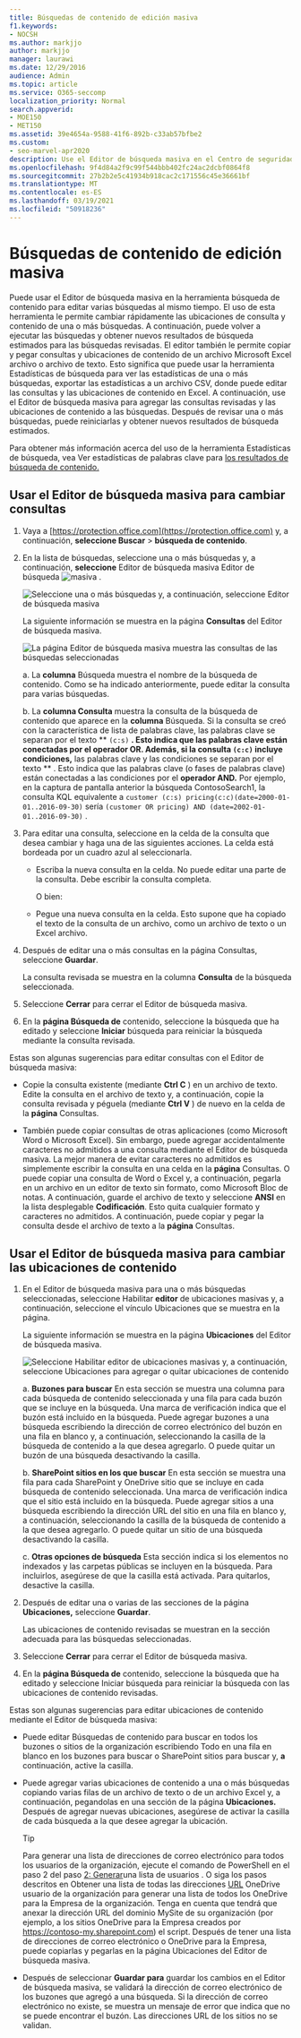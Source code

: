 ```yaml
---
title: Búsquedas de contenido de edición masiva
f1.keywords:
- NOCSH
ms.author: markjjo
author: markjjo
manager: laurawi
ms.date: 12/29/2016
audience: Admin
ms.topic: article
ms.service: O365-seccomp
localization_priority: Normal
search.appverid:
- MOE150
- MET150
ms.assetid: 39e4654a-9588-41f6-892b-c33ab57bfbe2
ms.custom:
- seo-marvel-apr2020
description: Use el Editor de búsqueda masiva en el Centro de seguridad y cumplimiento para cambiar rápidamente las ubicaciones de consulta y contenido de una o más búsquedas de contenido.
ms.openlocfilehash: 9f4d84a2f9c99f544bbb402fc24ac2dcbf0864f8
ms.sourcegitcommit: 27b2b2e5c41934b918cac2c171556c45e36661bf
ms.translationtype: MT
ms.contentlocale: es-ES
ms.lasthandoff: 03/19/2021
ms.locfileid: "50918236"
---
```

# <a name="bulk-edit-content-searches"></a>Búsquedas de contenido de edición masiva

Puede usar el Editor de búsqueda masiva en la herramienta búsqueda de contenido para editar varias búsquedas al mismo tiempo. El uso de esta herramienta le permite cambiar rápidamente las ubicaciones de consulta y contenido de una o más búsquedas. A continuación, puede volver a ejecutar las búsquedas y obtener nuevos resultados de búsqueda estimados para las búsquedas revisadas. El editor también le permite copiar y pegar consultas y ubicaciones de contenido de un archivo Microsoft Excel archivo o archivo de texto. Esto significa que puede usar la herramienta Estadísticas de búsqueda para ver las estadísticas de una o más búsquedas, exportar las estadísticas a un archivo CSV, donde puede editar las consultas y las ubicaciones de contenido en Excel. A continuación, use el Editor de búsqueda masiva para agregar las consultas revisadas y las ubicaciones de contenido a las búsquedas. Después de revisar una o más búsquedas, puede reiniciarlas y obtener nuevos resultados de búsqueda estimados.
  
Para obtener más información acerca del uso de la herramienta Estadísticas de búsqueda, vea Ver estadísticas de palabras clave para [los resultados de búsqueda de contenido.](view-keyword-statistics-for-content-search.md)
  
## <a name="use-the-bulk-search-editor-to-change-queries"></a>Usar el Editor de búsqueda masiva para cambiar consultas

1. Vaya a [https://protection.office.com](https://protection.office.com) y, a continuación, **seleccione Buscar** \> **búsqueda de contenido**.
    
2. En la lista de búsquedas, seleccione una o más búsquedas y, a continuación, **seleccione** Editor de búsqueda masiva Editor de búsqueda ![ masiva ](../media/1ddb3d18-2f00-4a7b-98a6-817ca5ec7014.png) .
    
    ![Seleccione una o más búsquedas y, a continuación, seleccione Editor de búsqueda masiva](../media/600c9716-89a2-4451-b111-fa7cfaad2006.png)
  
    La siguiente información se muestra en la página **Consultas** del Editor de búsqueda masiva. 
    
    ![La página Editor de búsqueda masiva muestra las consultas de las búsquedas seleccionadas](../media/189659af-cc78-4479-b0bc-a93decad2f6c.png)
  
    a. La **columna** Búsqueda muestra el nombre de la búsqueda de contenido. Como se ha indicado anteriormente, puede editar la consulta para varias búsquedas. 
    
    b. La **columna Consulta** muestra la consulta de la búsqueda de contenido que aparece en la **columna** Búsqueda. Si la consulta se creó con la característica de lista de palabras clave, las palabras clave se separan por el texto ** `(c:s)` **. Esto indica que las palabras clave están conectadas por el **operador OR.** Además, si la consulta `(c:c)` incluye condiciones,** las palabras clave y las condiciones se separan por el texto ** . Esto indica que las palabras clave (o fases de palabras clave) están conectadas a las condiciones por el **operador AND.** Por ejemplo, en la captura de pantalla anterior la búsqueda ContosoSearch1, la consulta KQL equivalente a  `customer (c:s) pricing(c:c)(date=2000-01-01..2016-09-30)` sería  `(customer OR pricing) AND (date=2002-01-01..2016-09-30)` .
    
3. Para editar una consulta, seleccione en la celda de la consulta que desea cambiar y haga una de las siguientes acciones. La celda está bordeada por un cuadro azul al seleccionarla.
    
   - Escriba la nueva consulta en la celda. No puede editar una parte de la consulta. Debe escribir la consulta completa.
    
      O bien:
    
    - Pegue una nueva consulta en la celda. Esto supone que ha copiado el texto de la consulta de un archivo, como un archivo de texto o un Excel archivo.
    
4. Después de editar una o más  consultas en la página Consultas, seleccione **Guardar**.
    
    La consulta revisada se muestra en la columna **Consulta** de la búsqueda seleccionada. 
    
5. Seleccione **Cerrar** para cerrar el Editor de búsqueda masiva. 
    
6. En la **página Búsqueda de** contenido, seleccione la búsqueda que ha editado y seleccione **Iniciar** búsqueda para reiniciar la búsqueda mediante la consulta revisada. 
    
Estas son algunas sugerencias para editar consultas con el Editor de búsqueda masiva:
  
- Copie la consulta existente (mediante **Ctrl C** ) en un archivo de texto. Edite la consulta en el archivo de texto y, a continuación, copie la consulta revisada y péguela (mediante **Ctrl V** ) de nuevo en la celda de la **página** Consultas. 
    
- También puede copiar consultas de otras aplicaciones (como Microsoft Word o Microsoft Excel). Sin embargo, puede agregar accidentalmente caracteres no admitidos a una consulta mediante el Editor de búsqueda masiva. La mejor manera de evitar caracteres no admitidos es simplemente escribir la consulta en una celda en la **página** Consultas. O puede copiar una consulta de Word o Excel y, a continuación, pegarla en un archivo en un editor de texto sin formato, como Microsoft Bloc de notas. A continuación, guarde el archivo de texto y seleccione **ANSI** en la lista desplegable **Codificación**. Esto quita cualquier formato y caracteres no admitidos. A continuación, puede copiar y pegar la consulta desde el archivo de texto a la **página** Consultas. 
    
  
## <a name="use-the-bulk-search-editor-to-change-content-locations"></a>Usar el Editor de búsqueda masiva para cambiar las ubicaciones de contenido

1. En el Editor de búsqueda masiva para una o más búsquedas  seleccionadas, seleccione Habilitar **editor** de ubicaciones masivas y, a continuación, seleccione el vínculo Ubicaciones que se muestra en la página. 
    
    La siguiente información se muestra en la página **Ubicaciones** del Editor de búsqueda masiva. 
    
    ![Seleccione Habilitar editor de ubicaciones masivas y, a continuación, seleccione Ubicaciones para agregar o quitar ubicaciones de contenido](../media/a5a468ce-bd63-4c53-bc37-ff64cf769e59.png)
  
    a. **Buzones para buscar** En esta sección se muestra una columna para cada búsqueda de contenido seleccionada y una fila para cada buzón que se incluye en la búsqueda. Una marca de verificación indica que el buzón está incluido en la búsqueda. Puede agregar buzones a una búsqueda escribiendo la dirección de correo electrónico del buzón en una fila en blanco y, a continuación, seleccionando la casilla de la búsqueda de contenido a la que desea agregarlo. O puede quitar un buzón de una búsqueda desactivando la casilla.
    
    b. **SharePoint sitios en los que buscar** En esta sección se muestra una fila para cada SharePoint y OneDrive sitio que se incluye en cada búsqueda de contenido seleccionada. Una marca de verificación indica que el sitio está incluido en la búsqueda. Puede agregar sitios a una búsqueda escribiendo la dirección URL del sitio en una fila en blanco y, a continuación, seleccionando la casilla de la búsqueda de contenido a la que desea agregarlo. O puede quitar un sitio de una búsqueda desactivando la casilla.
    
    c. **Otras opciones de búsqueda** Esta sección indica si los elementos no indexados y las carpetas públicas se incluyen en la búsqueda. Para incluirlos, asegúrese de que la casilla está activada. Para quitarlos, desactive la casilla.
    
2. Después de editar una o varias de las secciones de la página **Ubicaciones,** seleccione **Guardar**.
    
    Las ubicaciones de contenido revisadas se muestran en la sección adecuada para las búsquedas seleccionadas.
    
3. Seleccione **Cerrar** para cerrar el Editor de búsqueda masiva. 
    
4. En la **página Búsqueda de** contenido, seleccione  la búsqueda que ha editado y seleccione Iniciar búsqueda para reiniciar la búsqueda con las ubicaciones de contenido revisadas. 
    
Estas son algunas sugerencias para editar ubicaciones de contenido mediante el Editor de búsqueda masiva:
  
- Puede editar Búsquedas de contenido para buscar en  todos los buzones  o sitios de la organización escribiendo Todo en una fila en blanco en los buzones para buscar o SharePoint sitios para buscar y, **a** continuación, active la casilla. 
    
- Puede agregar varias ubicaciones de contenido a una o más búsquedas copiando varias filas de un archivo de texto o de un archivo Excel y, a continuación, pegandolas en una sección de la página **Ubicaciones.** Después de agregar nuevas ubicaciones, asegúrese de activar la casilla de cada búsqueda a la que desee agregar la ubicación. 
    
    > [!TIP]
    > Para generar una lista de direcciones de correo electrónico para todos los usuarios de la organización, ejecute el comando de PowerShell en el paso 2 del paso [2: Generar](search-the-mailbox-and-onedrive-for-business-for-a-list-of-users.md#step-2-generate-a-list-of-users)una lista de usuarios . O siga los pasos descritos en Obtener una lista de todas las direcciones [URL](/onedrive/list-onedrive-urls) OneDrive usuario de la organización para generar una lista de todos los OneDrive para la Empresa de la organización. Tenga en cuenta que tendrá que anexar la dirección URL del dominio MySite de su organización (por ejemplo, a los sitios OneDrive para la Empresa creados por https://contoso-my.sharepoint.com) el script. Después de tener una lista de direcciones de correo electrónico o  OneDrive para la Empresa, puede copiarlas y pegarlas en la página Ubicaciones del Editor de búsqueda masiva. 
  
- Después de seleccionar **Guardar para** guardar los cambios en el Editor de búsqueda masiva, se validará la dirección de correo electrónico de los buzones que agregó a una búsqueda. Si la dirección de correo electrónico no existe, se muestra un mensaje de error que indica que no se puede encontrar el buzón. Las direcciones URL de los sitios no se validan. 
